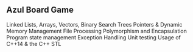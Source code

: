 ## Azul Board Game

Linked Lists, Arrays, Vectors, Binary Search Trees
Pointers & Dynamic Memory Management
File Processing
Polymorphism and Encapsulation
Program state management
Exception Handling
Unit testing
Usage of C++14 & the C++ STL
